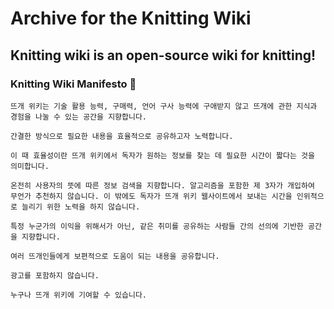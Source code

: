 # Archive for the Knitting Wiki
## Knitting wiki is an open-source wiki for knitting!
### Knitting Wiki Manifesto :sheep:
    뜨개 위키는 기술 활용 능력, 구매력, 언어 구사 능력에 구애받지 않고 뜨개에 관한 지식과 경험을 나눌 수 있는 공간을 지향합니다.  

    간결한 방식으로 필요한 내용을 효율적으로 공유하고자 노력합니다.  

    이 때 효율성이란 뜨개 위키에서 독자가 원하는 정보를 찾는 데 필요한 시간이 짧다는 것을 의미합니다.  

    온전히 사용자의 뜻에 따른 정보 검색을 지향합니다. 알고리즘을 포함한 제 3자가 개입하여 무언가 추천하지 않습니다. 이 밖에도 독자가 뜨개 위키 웹사이트에서 보내는 시간을 인위적으로 늘리기 위한 노력을 하지 않습니다.  

    특정 누군가의 이익을 위해서가 아닌, 같은 취미를 공유하는 사람들 간의 선의에 기반한 공간을 지향합니다.  

    여러 뜨개인들에게 보편적으로 도움이 되는 내용을 공유합니다.  

    광고를 포함하지 않습니다.  

    누구나 뜨개 위키에 기여할 수 있습니다.  
